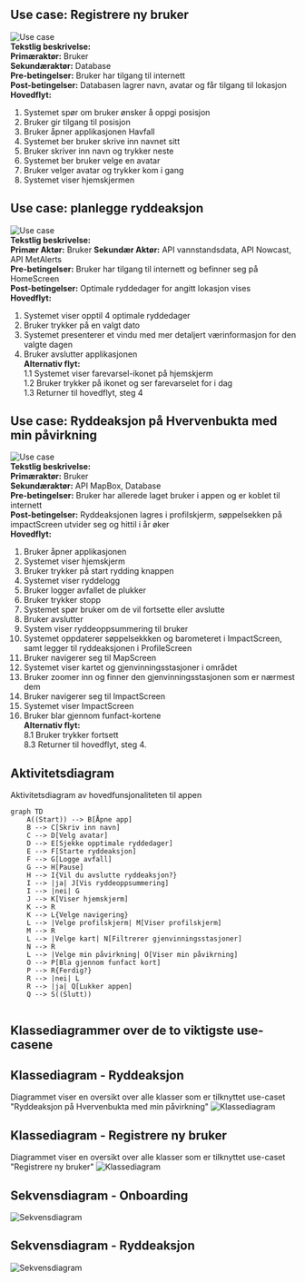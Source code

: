 ## Use case: Registrere ny bruker
![Use case](bilder/diagreamm.png)  
**Tekstlig beskrivelse:**   
**Primæraktør:** Bruker   
**Sekundæraktør:** Database  
**Pre-betingelser:** Bruker har tilgang til internett   
**Post-betingelser:** Databasen lagrer navn, avatar og får tilgang til lokasjon  
**Hovedflyt:**   
1. Systemet spør om bruker ønsker å oppgi posisjon  
2. Bruker gir tilgang til posisjon  
3. Bruker åpner applikasjonen Havfall   
4. Systemet ber bruker skrive inn navnet sitt  
5. Bruker skriver inn navn og trykker neste   
6. Systemet ber bruker velge en avatar   
7. Bruker velger avatar og trykker kom i gang  
8. Systemet viser hjemskjermen   



## Use case: planlegge ryddeaksjon
![Use case](bilder/diagram_2.png)  
**Tekstlig beskrivelse:**   
**Primær Aktør:** Bruker
**Sekundær Aktør:** API vannstandsdata, API Nowcast, API MetAlerts  
**Pre-betingelser:** Bruker har tilgang til internett og befinner seg på HomeScreen   
**Post-betingelser:** Optimale ryddedager for angitt lokasjon vises  
**Hovedflyt:**  
1. Systemet viser opptil 4 optimale ryddedager  
2. Bruker trykker på en valgt dato  
3. Systemet presenterer et vindu med mer detaljert værinformasjon for den valgte dagen  
4. Bruker avslutter applikasjonen  
**Alternativ flyt:**  
1.1 Systemet viser farevarsel-ikonet på hjemskjerm  
1.2 Bruker trykker på ikonet og ser farevarselet for i dag  
1.3 Returner til hovedflyt, steg 4  


## Use case: Ryddeaksjon på Hvervenbukta med min påvirkning
![Use case](bilder/rydde.png)  
**Tekstlig beskrivelse:**   
**Primæraktør:** Bruker   
**Sekundæraktør:** API MapBox, Database  
**Pre-betingelser:** Bruker har allerede laget bruker i appen og er koblet til internett  
**Post-betingelser:** Ryddeaksjonen lagres i profilskjerm, søppelsekken på impactScreen utvider seg og hittil i år øker  
**Hovedflyt:**  
1. Bruker åpner applikasjonen  
2. Systemet viser hjemskjerm   
3. Bruker trykker på start rydding knappen  
4. Systemet viser ryddelogg   
5. Bruker logger avfallet de plukker   
6. Bruker trykker stopp  
7. Systemet spør bruker om de vil fortsette eller avslutte   
8. Bruker avslutter   
9. System viser ryddeoppsummering til bruker   
10. Systemet oppdaterer søppelsekkken og barometeret i ImpactScreen, samt legger til ryddeaksjonen i ProfileScreen  
11. Bruker navigerer seg til MapScreen  
12. Systemet viser kartet og gjenvinningsstasjoner i området  
13. Bruker zoomer inn og finner den gjenvinningsstasjonen som er nærmest dem  
14. Bruker navigerer seg til ImpactScreen   
15. Systemet viser ImpactScreen  
16. Bruker blar gjennom funfact-kortene   
**Alternativ flyt:**   
8.1 Bruker trykker fortsett   
8.3 Returner til hovedflyt, steg 4. 

## Aktivitetsdiagram 
Aktivitetsdiagram av hovedfunsjonaliteten til appen

```mermaid 
graph TD
    A((Start)) --> B[Åpne app]
    B --> C[Skriv inn navn]
    C --> D[Velg avatar]
    D --> E[Sjekke opptimale ryddedager]
    E --> F[Starte ryddeaksjon]
    F --> G[Logge avfall]
    G --> H[Pause]
    H --> I{Vil du avslutte ryddeaksjon?}
    I --> |ja| J[Vis ryddeoppsummering]
    I --> |nei| G
    J --> K[Viser hjemskjerm]
    K --> R
    K --> L{Velge navigering}
    L --> |Velge profilskjerm| M[Viser profilskjerm]
    M --> R
    L --> |Velge kart| N[Filtrerer gjenvinningsstasjoner]
    N --> R
    L --> |Velge min påvirkning| O[Viser min påvikrning]
    O --> P[Bla gjennom funfact kort]
    P --> R{Ferdig?}
    R --> |nei| L
    R --> |ja| Q[Lukker appen]
    Q --> S((Slutt))
    
```

## Klassediagrammer over de to viktigste use-casene

## Klassediagram - Ryddeaksjon 
Diagrammet viser en oversikt over alle klasser som er tilknyttet use-caset "Ryddeaksjon på Hvervenbukta med min påvirkning"
![Klassediagram](bilder/Klassediagram_Rydde.png)

## Klassediagram - Registrere ny bruker
Diagrammet viser en oversikt over alle klasser som er tilknyttet use-caset "Registrere ny bruker"
![Klassediagram](bilder/Klassediagram_Onboarding.png)

## Sekvensdiagram - Onboarding
![Sekvensdiagram](bilder/Onboarding_sekvensdiagram.png)

## Sekvensdiagram - Ryddeaksjon
![Sekvensdiagram](bilder/CleaningActivity_sekvensdiagram.png)
